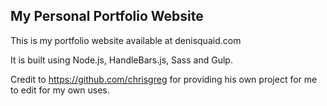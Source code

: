 ## My Personal Portfolio Website

This is my portfolio website available at denisquaid.com

It is built using Node.js, HandleBars.js, Sass and Gulp.

Credit to https://github.com/chrisgreg for providing his own project for me to edit for my own uses.

